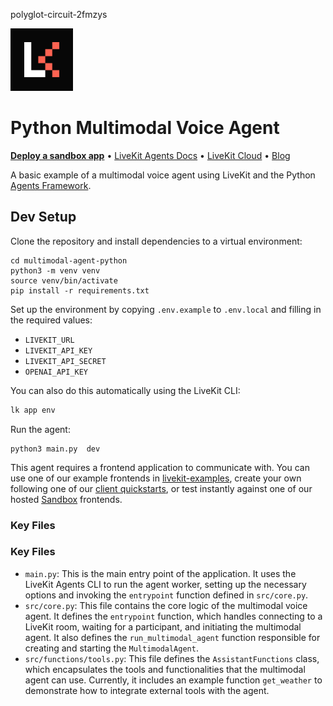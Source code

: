polyglot-circuit-2fmzys


<a href="https://livekit.io/">
  <img src="./.github/assets/livekit-mark.png" alt="LiveKit logo" width="100" height="100">
</a>

# Python Multimodal Voice Agent

<p>
  <a href="https://cloud.livekit.io/projects/p_/sandbox"><strong>Deploy a sandbox app</strong></a>
  •
  <a href="https://docs.livekit.io/agents/overview/">LiveKit Agents Docs</a>
  •
  <a href="https://livekit.io/cloud">LiveKit Cloud</a>
  •
  <a href="https://blog.livekit.io/">Blog</a>
</p>

A basic example of a multimodal voice agent using LiveKit and the Python [Agents Framework](https://github.com/livekit/agents).

## Dev Setup

Clone the repository and install dependencies to a virtual environment:

```console
cd multimodal-agent-python
python3 -m venv venv
source venv/bin/activate
pip install -r requirements.txt
```

Set up the environment by copying `.env.example` to `.env.local` and filling in the required values:

- `LIVEKIT_URL`
- `LIVEKIT_API_KEY`
- `LIVEKIT_API_SECRET`
- `OPENAI_API_KEY`

You can also do this automatically using the LiveKit CLI:

```bash
lk app env
```

Run the agent:

```console
python3 main.py  dev
```

This agent requires a frontend application to communicate with. You can use one of our example frontends in [livekit-examples](https://github.com/livekit-examples/), create your own following one of our [client quickstarts](https://docs.livekit.io/realtime/quickstarts/), or test instantly against one of our hosted [Sandbox](https://cloud.livekit.io/projects/p_/sandbox) frontends.



### Key Files
### Key Files

- `main.py`: This is the main entry point of the application. It uses the LiveKit Agents CLI to run the agent worker, setting up the necessary options and invoking the `entrypoint` function defined in `src/core.py`.
- `src/core.py`: This file contains the core logic of the multimodal voice agent. It defines the `entrypoint` function, which handles connecting to a LiveKit room, waiting for a participant, and initiating the multimodal agent. It also defines the `run_multimodal_agent` function responsible for creating and starting the `MultimodalAgent`.
- `src/functions/tools.py`: This file defines the `AssistantFunctions` class, which encapsulates the tools and functionalities that the multimodal agent can use. Currently, it includes an example function `get_weather` to demonstrate how to integrate external tools with the agent.


